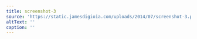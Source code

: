 ```yaml
---
title: screenshot-3
source: 'https://static.jamesdigioia.com/uploads/2014/07/screenshot-3.png'
altText: ''
caption: ''
---
```


